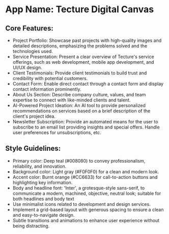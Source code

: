 # **App Name**: Tecture Digital Canvas

## Core Features:

- Project Portfolio: Showcase past projects with high-quality images and detailed descriptions, emphasizing the problems solved and the technologies used.
- Service Presentation: Present a clear overview of Tecture's service offerings, such as web development, mobile app development, and UI/UX design.
- Client Testimonials: Provide client testimonials to build trust and credibility with potential customers.
- Contact Form: Enable direct contact through a contact form and display contact information prominently.
- About Us Section: Describe company culture, values, and team expertise to connect with like-minded clients and talent.
- AI-Powered Project Ideation: An AI tool to provide personalized recommendations on services based on a brief description of the client's project idea.
- Newsletter Subscription: Provide an automated means for the user to subscribe to an email list providing insights and special offers. Handle user preferences for unsubscriptions, etc.

## Style Guidelines:

- Primary color: Deep teal (#008080) to convey professionalism, reliability, and innovation.
- Background color: Light gray (#F0F0F0) for a clean and modern look.
- Accent color: Burnt orange (#CC6633) for call-to-action buttons and highlighting key information.
- Body and headline font: 'Inter', a grotesque-style sans-serif, to communicate a modern, machined, objective, neutral look; suitable for both headlines and body text
- Use minimalist icons related to development and design services.
- Implement a grid-based layout with generous spacing to ensure a clean and easy-to-navigate design.
- Subtle transitions and animations to enhance user experience without being distracting.